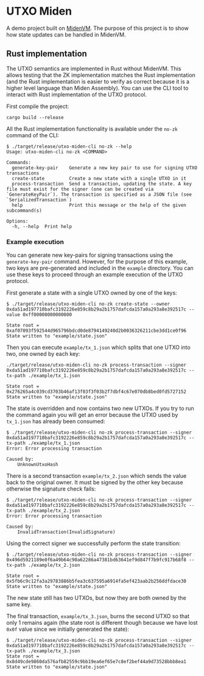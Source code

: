 # UTXO Miden

A demo project built on [MidenVM](https://0xpolygonmiden.github.io/miden-vm/intro/main.html). The purpose of this project is to show how state updates can be handled in MidenVM.

## Rust implementation

The UTXO semantics are implemented in Rust without MidenVM. This allows testing that the ZK implementation matches the Rust implementation (and the Rust implementation is easier to verify as correct because it is a higher level language than Miden Assembly). You can use the CLI tool to interact with Rust implementation of the UTXO protocol.

First compile the project:
```shell
cargo build --release
```

All the Rust implementation functionality is available under the `no-zk` command of the CLI:

```
$ ./target/release/utxo-miden-cli no-zk --help
Usage: utxo-miden-cli no-zk <COMMAND>

Commands:
  generate-key-pair    Generate a new key pair to use for signing UTXO transactions
  create-state         Create a new state with a single UTXO in it
  process-transaction  Send a transaction, updating the state. A key file must exist for the signer (one can be created via `GenerateKeyPair`). The transaction is specified as a JSON file (see `SerializedTransaction`)
  help                 Print this message or the help of the given subcommand(s)

Options:
  -h, --help  Print help
```

### Example execution

You can generate new key-pairs for signing transactions using the `generate-key-pair` command. However, for the purpose of this example, two keys are pre-generated and included in the `example` directory. You can use these keys to proceed through an example execution of the UTXO protocol.

First generate a state with a single UTXO owned by one of the keys:

```
$ ./target/release/utxo-miden-cli no-zk create-state --owner 0xda51ad197710bafc3192226e859c8b29a2b1757dafcda157a0a293a8e392517c --value 0xff00000000000000

State root = 0xaf07093f592544d965796bdcd0de8794149240d2b0036326211cbe3dd1ce0f96
State written to "example/state.json"
```

Then you can execute `example/tx_1.json` which splits that one UTXO into two, one owned by each key:

```
./target/release/utxo-miden-cli no-zk process-transaction --signer 0xda51ad197710bafc3192226e859c8b29a2b1757dafcda157a0a293a8e392517c --tx-path ./example/tx_1.json

State root = 0x276265a4c039cd3703b46af13f03f3f03b2f7dbf4c67e070db8bed0fd5727152
State written to "example/state.json"
```

The state is overridden and now contains two new UTXOs. If you try to run the command again you will get an error because the UTXO used by `tx_1.json` has already been consumed:

```
$ ./target/release/utxo-miden-cli no-zk process-transaction --signer 0xda51ad197710bafc3192226e859c8b29a2b1757dafcda157a0a293a8e392517c --tx-path ./example/tx_1.json
Error: Error processing transaction

Caused by:
    UnknownUtxoHash
```

There is a second transaction `example/tx_2.json` which sends the value back to the original owner. It must be signed by the other key because otherwise the signature check fails:

```
$ ./target/release/utxo-miden-cli no-zk process-transaction --signer 0xda51ad197710bafc3192226e859c8b29a2b1757dafcda157a0a293a8e392517c --tx-path ./example/tx_2.json
Error: Error processing transaction

Caused by:
    InvalidTransaction(InvalidSignature)
```

Using the correct signer we successfully perform the state transition:

```
$ ./target/release/utxo-miden-cli no-zk process-transaction --signer 0x496d5921189e0f6a49b64c90a62286a47381bd63641ef9d847f7b9fc917b68f8 --tx-path ./example/tx_2.json

State root = 0x5fb6c9c12fa3a29783886b5fea3c637595a6914fa5ef423aab2b256ddfdace30
State written to "example/state.json"
```

The new state still has two UTXOs, but now they are both owned by the same key.

The final transaction, `example/tx_3.json`, burns the second UTXO so that only 1 remains again (the state root is different though because we have lost `0x0f` value since we initially generated the state):

```
$ ./target/release/utxo-miden-cli no-zk process-transaction --signer 0xda51ad197710bafc3192226e859c8b29a2b1757dafcda157a0a293a8e392517c --tx-path ./example/tx_3.json
State root = 0x8d49cde9860da576afb82559c9bb19ea6ef65e7c8ef2bef44a9d73528bbb8ea1
State written to "example/state.json"
```
